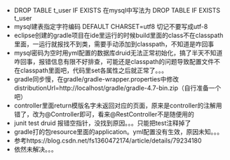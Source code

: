 * DROP TABLE t_user IF EXISTS 在mysql中写法为  DROP TABLE IF EXISTS t_user
* mysql建表指定字符编码 DEFAULT CHARSET=utf8 切记不要写成utf-8
* eclipse创建的gradle项目在ide里运行的时候build里面的class不在classpath里面，一运行就报找不到类，需要手动添加到classpath，不知道是咋回事
* mysql密码为空时用yml配置的数据库druid无法正常初始化，搞了半天不知道咋回事，报错信息有限不好排查，可能还是classpath的问题导致配置文件不在classpath里面吧，代码里set各属性之后就正常了。。。
* gradle同步慢，在gradle/gradle-wrapper.properties中修改distributionUrl=http\://localhost/gradle/gradle-4.7-bin.zip（自行准备一个吧）
* controller里面return模版名字未返回对应的页面，原来是controller的注解用错了，改为@Controller即可，看来@RestController不是随便用的
* junit test druid 报错空指针，没找到原因。。。只能把test注释掉了
* gradle打的包resource里面的application。yml配置没有生效，原因未知。。。
* 参考https://blog.csdn.net/fs1360472174/article/details/79234180
* 依然未解决。。。